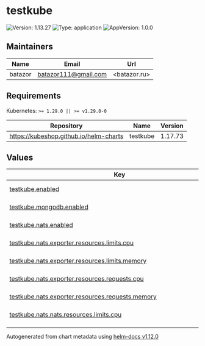 # testkube

![Version: 1.13.27](https://img.shields.io/badge/Version-1.13.27-informational?style=flat-square) ![Type: application](https://img.shields.io/badge/Type-application-informational?style=flat-square) ![AppVersion: 1.0.0](https://img.shields.io/badge/AppVersion-1.0.0-informational?style=flat-square)

## Maintainers

| Name | Email | Url |
| ---- | ------ | --- |
| batazor | <batazor111@gmail.com> | <batazor.ru> |

## Requirements

Kubernetes: `>= 1.29.0 || >= v1.29.0-0`

| Repository | Name | Version |
|------------|------|---------|
| https://kubeshop.github.io/helm-charts | testkube | 1.17.73 |

## Values

<table height="400px" >
	<thead>
		<th>Key</th>
		<th>Type</th>
		<th>Default</th>
		<th>Description</th>
	</thead>
	<tbody>
		<tr>
			<td id="testkube--enabled"><a href="./values.yaml#L6">testkube.enabled</a></td>
			<td>
bool
</td>
			<td>
				<div style="max-width: 300px;">
<pre lang="json">
true
</pre>
</div>
			</td>
			<td></td>
		</tr>
		<tr>
			<td id="testkube--mongodb--enabled"><a href="./values.yaml#L18">testkube.mongodb.enabled</a></td>
			<td>
bool
</td>
			<td>
				<div style="max-width: 300px;">
<pre lang="json">
false
</pre>
</div>
			</td>
			<td></td>
		</tr>
		<tr>
			<td id="testkube--nats--enabled"><a href="./values.yaml#L21">testkube.nats.enabled</a></td>
			<td>
bool
</td>
			<td>
				<div style="max-width: 300px;">
<pre lang="json">
true
</pre>
</div>
			</td>
			<td></td>
		</tr>
		<tr>
			<td id="testkube--nats--exporter--resources--limits--cpu"><a href="./values.yaml#L35">testkube.nats.exporter.resources.limits.cpu</a></td>
			<td>
string
</td>
			<td>
				<div style="max-width: 300px;">
<pre lang="json">
"100m"
</pre>
</div>
			</td>
			<td></td>
		</tr>
		<tr>
			<td id="testkube--nats--exporter--resources--limits--memory"><a href="./values.yaml#L36">testkube.nats.exporter.resources.limits.memory</a></td>
			<td>
string
</td>
			<td>
				<div style="max-width: 300px;">
<pre lang="json">
"100Mi"
</pre>
</div>
			</td>
			<td></td>
		</tr>
		<tr>
			<td id="testkube--nats--exporter--resources--requests--cpu"><a href="./values.yaml#L38">testkube.nats.exporter.resources.requests.cpu</a></td>
			<td>
string
</td>
			<td>
				<div style="max-width: 300px;">
<pre lang="json">
"20m"
</pre>
</div>
			</td>
			<td></td>
		</tr>
		<tr>
			<td id="testkube--nats--exporter--resources--requests--memory"><a href="./values.yaml#L39">testkube.nats.exporter.resources.requests.memory</a></td>
			<td>
string
</td>
			<td>
				<div style="max-width: 300px;">
<pre lang="json">
"56Mi"
</pre>
</div>
			</td>
			<td></td>
		</tr>
		<tr>
			<td id="testkube--nats--nats--resources--limits--cpu"><a href="./values.yaml#L26">testkube.nats.nats.resources.limits.cpu</a></td>
			<td>
string
</td>
			<td>
				<div style="max-width: 300px;">
<pre lang="json">
"100m"
</pre>
</div>
			</td>
			<td></td>
		</tr>
		<tr>
			<td id="testkube--nats--nats--resources--limits--memory"><a href="./values.yaml#L27">testkube.nats.nats.resources.limits.memory</a></td>
			<td>
string
</td>
			<td>
				<div style="max-width: 300px;">
<pre lang="json">
"100Mi"
</pre>
</div>
			</td>
			<td></td>
		</tr>
		<tr>
			<td id="testkube--nats--nats--resources--requests--cpu"><a href="./values.yaml#L29">testkube.nats.nats.resources.requests.cpu</a></td>
			<td>
string
</td>
			<td>
				<div style="max-width: 300px;">
<pre lang="json">
"20m"
</pre>
</div>
			</td>
			<td></td>
		</tr>
		<tr>
			<td id="testkube--nats--nats--resources--requests--memory"><a href="./values.yaml#L30">testkube.nats.nats.resources.requests.memory</a></td>
			<td>
string
</td>
			<td>
				<div style="max-width: 300px;">
<pre lang="json">
"56Mi"
</pre>
</div>
			</td>
			<td></td>
		</tr>
		<tr>
			<td id="testkube--preUpgradeHook--resources--limits--cpu"><a href="./values.yaml#L11">testkube.preUpgradeHook.resources.limits.cpu</a></td>
			<td>
string
</td>
			<td>
				<div style="max-width: 300px;">
<pre lang="json">
"100m"
</pre>
</div>
			</td>
			<td></td>
		</tr>
		<tr>
			<td id="testkube--preUpgradeHook--resources--limits--memory"><a href="./values.yaml#L12">testkube.preUpgradeHook.resources.limits.memory</a></td>
			<td>
string
</td>
			<td>
				<div style="max-width: 300px;">
<pre lang="json">
"100Mi"
</pre>
</div>
			</td>
			<td></td>
		</tr>
		<tr>
			<td id="testkube--preUpgradeHook--resources--requests--cpu"><a href="./values.yaml#L14">testkube.preUpgradeHook.resources.requests.cpu</a></td>
			<td>
string
</td>
			<td>
				<div style="max-width: 300px;">
<pre lang="json">
"20m"
</pre>
</div>
			</td>
			<td></td>
		</tr>
		<tr>
			<td id="testkube--preUpgradeHook--resources--requests--memory"><a href="./values.yaml#L15">testkube.preUpgradeHook.resources.requests.memory</a></td>
			<td>
string
</td>
			<td>
				<div style="max-width: 300px;">
<pre lang="json">
"56Mi"
</pre>
</div>
			</td>
			<td></td>
		</tr>
		<tr>
			<td id="testkube--testkube-api--minio--enabled"><a href="./values.yaml#L49">testkube.testkube-api.minio.enabled</a></td>
			<td>
bool
</td>
			<td>
				<div style="max-width: 300px;">
<pre lang="json">
false
</pre>
</div>
			</td>
			<td></td>
		</tr>
		<tr>
			<td id="testkube--testkube-api--mongodb--dsn"><a href="./values.yaml#L52">testkube.testkube-api.mongodb.dsn</a></td>
			<td>
string
</td>
			<td>
				<div style="max-width: 300px;">
<pre lang="json">
"mongodb://mongodb-svc:27017"
</pre>
</div>
			</td>
			<td></td>
		</tr>
		<tr>
			<td id="testkube--testkube-api--mongodb--secretKey"><a href="./values.yaml#L54">testkube.testkube-api.mongodb.secretKey</a></td>
			<td>
string
</td>
			<td>
				<div style="max-width: 300px;">
<pre lang="json">
"connectionString.standard"
</pre>
</div>
			</td>
			<td></td>
		</tr>
		<tr>
			<td id="testkube--testkube-api--mongodb--secretName"><a href="./values.yaml#L53">testkube.testkube-api.mongodb.secretName</a></td>
			<td>
string
</td>
			<td>
				<div style="max-width: 300px;">
<pre lang="json">
"mongodb-testkube-testkube"
</pre>
</div>
			</td>
			<td></td>
		</tr>
		<tr>
			<td id="testkube--testkube-api--multinamespace--enabled"><a href="./values.yaml#L46">testkube.testkube-api.multinamespace.enabled</a></td>
			<td>
bool
</td>
			<td>
				<div style="max-width: 300px;">
<pre lang="json">
true
</pre>
</div>
			</td>
			<td></td>
		</tr>
		<tr>
			<td id="testkube--testkube-api--nats--enabled"><a href="./values.yaml#L43">testkube.testkube-api.nats.enabled</a></td>
			<td>
bool
</td>
			<td>
				<div style="max-width: 300px;">
<pre lang="json">
true
</pre>
</div>
			</td>
			<td></td>
		</tr>
		<tr>
			<td id="testkube--testkube-api--prometheus--enabled"><a href="./values.yaml#L83">testkube.testkube-api.prometheus.enabled</a></td>
			<td>
bool
</td>
			<td>
				<div style="max-width: 300px;">
<pre lang="json">
true
</pre>
</div>
			</td>
			<td></td>
		</tr>
		<tr>
			<td id="testkube--testkube-api--prometheus--monitoringLabels--release"><a href="./values.yaml#L85">testkube.testkube-api.prometheus.monitoringLabels.release</a></td>
			<td>
string
</td>
			<td>
				<div style="max-width: 300px;">
<pre lang="json">
"prometheus-operator"
</pre>
</div>
			</td>
			<td></td>
		</tr>
		<tr>
			<td id="testkube--testkube-api--resources--limits--cpu"><a href="./values.yaml#L89">testkube.testkube-api.resources.limits.cpu</a></td>
			<td>
string
</td>
			<td>
				<div style="max-width: 300px;">
<pre lang="json">
"500m"
</pre>
</div>
			</td>
			<td></td>
		</tr>
		<tr>
			<td id="testkube--testkube-api--resources--limits--memory"><a href="./values.yaml#L90">testkube.testkube-api.resources.limits.memory</a></td>
			<td>
string
</td>
			<td>
				<div style="max-width: 300px;">
<pre lang="json">
"512Mi"
</pre>
</div>
			</td>
			<td></td>
		</tr>
		<tr>
			<td id="testkube--testkube-api--resources--requests--cpu"><a href="./values.yaml#L92">testkube.testkube-api.resources.requests.cpu</a></td>
			<td>
string
</td>
			<td>
				<div style="max-width: 300px;">
<pre lang="json">
"200m"
</pre>
</div>
			</td>
			<td></td>
		</tr>
		<tr>
			<td id="testkube--testkube-api--resources--requests--memory"><a href="./values.yaml#L93">testkube.testkube-api.resources.requests.memory</a></td>
			<td>
string
</td>
			<td>
				<div style="max-width: 300px;">
<pre lang="json">
"200Mi"
</pre>
</div>
			</td>
			<td></td>
		</tr>
		<tr>
			<td id="testkube--testkube-api--storage--SSL"><a href="./values.yaml#L79">testkube.testkube-api.storage.SSL</a></td>
			<td>
bool
</td>
			<td>
				<div style="max-width: 300px;">
<pre lang="json">
false
</pre>
</div>
			</td>
			<td></td>
		</tr>
		<tr>
			<td id="testkube--testkube-api--storage--expiration"><a href="./values.yaml#L78">testkube.testkube-api.storage.expiration</a></td>
			<td>
int
</td>
			<td>
				<div style="max-width: 300px;">
<pre lang="json">
0
</pre>
</div>
			</td>
			<td></td>
		</tr>
		<tr>
			<td id="testkube--testkube-api--storage--region"><a href="./values.yaml#L76">testkube.testkube-api.storage.region</a></td>
			<td>
string
</td>
			<td>
				<div style="max-width: 300px;">
<pre lang="json">
""
</pre>
</div>
			</td>
			<td></td>
		</tr>
		<tr>
			<td id="testkube--testkube-api--storage--scrapperEnabled"><a href="./values.yaml#L80">testkube.testkube-api.storage.scrapperEnabled</a></td>
			<td>
bool
</td>
			<td>
				<div style="max-width: 300px;">
<pre lang="json">
true
</pre>
</div>
			</td>
			<td></td>
		</tr>
		<tr>
			<td id="testkube--testkube-api--storage--token"><a href="./values.yaml#L77">testkube.testkube-api.storage.token</a></td>
			<td>
string
</td>
			<td>
				<div style="max-width: 300px;">
<pre lang="json">
""
</pre>
</div>
			</td>
			<td></td>
		</tr>
		<tr>
			<td id="testkube--testkube-api--testConnection--resources--limits--cpu"><a href="./values.yaml#L98">testkube.testkube-api.testConnection.resources.limits.cpu</a></td>
			<td>
string
</td>
			<td>
				<div style="max-width: 300px;">
<pre lang="json">
"100m"
</pre>
</div>
			</td>
			<td></td>
		</tr>
		<tr>
			<td id="testkube--testkube-api--testConnection--resources--limits--memory"><a href="./values.yaml#L99">testkube.testkube-api.testConnection.resources.limits.memory</a></td>
			<td>
string
</td>
			<td>
				<div style="max-width: 300px;">
<pre lang="json">
"100Mi"
</pre>
</div>
			</td>
			<td></td>
		</tr>
		<tr>
			<td id="testkube--testkube-api--testConnection--resources--requests--cpu"><a href="./values.yaml#L101">testkube.testkube-api.testConnection.resources.requests.cpu</a></td>
			<td>
string
</td>
			<td>
				<div style="max-width: 300px;">
<pre lang="json">
"20m"
</pre>
</div>
			</td>
			<td></td>
		</tr>
		<tr>
			<td id="testkube--testkube-api--testConnection--resources--requests--memory"><a href="./values.yaml#L102">testkube.testkube-api.testConnection.resources.requests.memory</a></td>
			<td>
string
</td>
			<td>
				<div style="max-width: 300px;">
<pre lang="json">
"56Mi"
</pre>
</div>
			</td>
			<td></td>
		</tr>
		<tr>
			<td id="testkube--testkube-api--uiIngress--annotations--"cert-manager--io/cluster-issuer""><a href="./values.yaml#L60">testkube.testkube-api.uiIngress.annotations."cert-manager.io/cluster-issuer"</a></td>
			<td>
string
</td>
			<td>
				<div style="max-width: 300px;">
<pre lang="json">
"cert-manager-production"
</pre>
</div>
			</td>
			<td></td>
		</tr>
		<tr>
			<td id="testkube--testkube-api--uiIngress--annotations--"nginx--ingress--kubernetes--io/access-control-allow-origin""><a href="./values.yaml#L65">testkube.testkube-api.uiIngress.annotations."nginx.ingress.kubernetes.io/access-control-allow-origin"</a></td>
			<td>
string
</td>
			<td>
				<div style="max-width: 300px;">
<pre lang="json">
"*"
</pre>
</div>
			</td>
			<td></td>
		</tr>
		<tr>
			<td id="testkube--testkube-api--uiIngress--annotations--"nginx--ingress--kubernetes--io/auth-signin""><a href="./values.yaml#L64">testkube.testkube-api.uiIngress.annotations."nginx.ingress.kubernetes.io/auth-signin"</a></td>
			<td>
string
</td>
			<td>
				<div style="max-width: 300px;">
<pre lang="json">
"https://testkube.shortlink.best/oauth2/start?rd=$escaped_request_uri"
</pre>
</div>
			</td>
			<td></td>
		</tr>
		<tr>
			<td id="testkube--testkube-api--uiIngress--annotations--"nginx--ingress--kubernetes--io/auth-url""><a href="./values.yaml#L63">testkube.testkube-api.uiIngress.annotations."nginx.ingress.kubernetes.io/auth-url"</a></td>
			<td>
string
</td>
			<td>
				<div style="max-width: 300px;">
<pre lang="json">
"https://testkube.shortlink.best/oauth2/auth"
</pre>
</div>
			</td>
			<td></td>
		</tr>
		<tr>
			<td id="testkube--testkube-api--uiIngress--annotations--"nginx--ingress--kubernetes--io/enable-opentelemetry""><a href="./values.yaml#L62">testkube.testkube-api.uiIngress.annotations."nginx.ingress.kubernetes.io/enable-opentelemetry"</a></td>
			<td>
string
</td>
			<td>
				<div style="max-width: 300px;">
<pre lang="json">
"true"
</pre>
</div>
			</td>
			<td></td>
		</tr>
		<tr>
			<td id="testkube--testkube-api--uiIngress--annotations--"nginx--ingress--kubernetes--io/enable-owasp-core-rules""><a href="./values.yaml#L61">testkube.testkube-api.uiIngress.annotations."nginx.ingress.kubernetes.io/enable-owasp-core-rules"</a></td>
			<td>
string
</td>
			<td>
				<div style="max-width: 300px;">
<pre lang="json">
"true"
</pre>
</div>
			</td>
			<td></td>
		</tr>
		<tr>
			<td id="testkube--testkube-api--uiIngress--className"><a href="./values.yaml#L58">testkube.testkube-api.uiIngress.className</a></td>
			<td>
string
</td>
			<td>
				<div style="max-width: 300px;">
<pre lang="json">
"nginx"
</pre>
</div>
			</td>
			<td></td>
		</tr>
		<tr>
			<td id="testkube--testkube-api--uiIngress--enabled"><a href="./values.yaml#L57">testkube.testkube-api.uiIngress.enabled</a></td>
			<td>
bool
</td>
			<td>
				<div style="max-width: 300px;">
<pre lang="json">
true
</pre>
</div>
			</td>
			<td></td>
		</tr>
		<tr>
			<td id="testkube--testkube-api--uiIngress--hosts[0]"><a href="./values.yaml#L67">testkube.testkube-api.uiIngress.hosts[0]</a></td>
			<td>
string
</td>
			<td>
				<div style="max-width: 300px;">
<pre lang="json">
"testkube.shortlink.best"
</pre>
</div>
			</td>
			<td></td>
		</tr>
		<tr>
			<td id="testkube--testkube-api--uiIngress--path"><a href="./values.yaml#L68">testkube.testkube-api.uiIngress.path</a></td>
			<td>
string
</td>
			<td>
				<div style="max-width: 300px;">
<pre lang="json">
"/v1"
</pre>
</div>
			</td>
			<td></td>
		</tr>
		<tr>
			<td id="testkube--testkube-api--uiIngress--tls[0]--hosts[0]"><a href="./values.yaml#L72">testkube.testkube-api.uiIngress.tls[0].hosts[0]</a></td>
			<td>
string
</td>
			<td>
				<div style="max-width: 300px;">
<pre lang="json">
"testkube.shortlink.best"
</pre>
</div>
			</td>
			<td></td>
		</tr>
		<tr>
			<td id="testkube--testkube-api--uiIngress--tls[0]--secretName"><a href="./values.yaml#L73">testkube.testkube-api.uiIngress.tls[0].secretName</a></td>
			<td>
string
</td>
			<td>
				<div style="max-width: 300px;">
<pre lang="json">
"testkube-tls"
</pre>
</div>
			</td>
			<td></td>
		</tr>
		<tr>
			<td id="testkube--testkube-api--uiIngress--tlsenabled"><a href="./values.yaml#L69">testkube.testkube-api.uiIngress.tlsenabled</a></td>
			<td>
bool
</td>
			<td>
				<div style="max-width: 300px;">
<pre lang="json">
true
</pre>
</div>
			</td>
			<td></td>
		</tr>
		<tr>
			<td id="testkube--testkube-dashboard--apiServerEndpoint"><a href="./values.yaml#L105">testkube.testkube-dashboard.apiServerEndpoint</a></td>
			<td>
string
</td>
			<td>
				<div style="max-width: 300px;">
<pre lang="json">
"https://testkube.shortlink.best/v1"
</pre>
</div>
			</td>
			<td></td>
		</tr>
		<tr>
			<td id="testkube--testkube-dashboard--ingress--annotations--"cert-manager--io/cluster-issuer""><a href="./values.yaml#L113">testkube.testkube-dashboard.ingress.annotations."cert-manager.io/cluster-issuer"</a></td>
			<td>
string
</td>
			<td>
				<div style="max-width: 300px;">
<pre lang="json">
"cert-manager-production"
</pre>
</div>
			</td>
			<td></td>
		</tr>
		<tr>
			<td id="testkube--testkube-dashboard--ingress--annotations--"nginx--ingress--kubernetes--io/access-control-allow-origin""><a href="./values.yaml#L116">testkube.testkube-dashboard.ingress.annotations."nginx.ingress.kubernetes.io/access-control-allow-origin"</a></td>
			<td>
string
</td>
			<td>
				<div style="max-width: 300px;">
<pre lang="json">
"*"
</pre>
</div>
			</td>
			<td></td>
		</tr>
		<tr>
			<td id="testkube--testkube-dashboard--ingress--annotations--"nginx--ingress--kubernetes--io/auth-signin""><a href="./values.yaml#L118">testkube.testkube-dashboard.ingress.annotations."nginx.ingress.kubernetes.io/auth-signin"</a></td>
			<td>
string
</td>
			<td>
				<div style="max-width: 300px;">
<pre lang="json">
"https://testkube.shortlink.best/oauth2/start?rd=$escaped_request_uri"
</pre>
</div>
			</td>
			<td></td>
		</tr>
		<tr>
			<td id="testkube--testkube-dashboard--ingress--annotations--"nginx--ingress--kubernetes--io/auth-url""><a href="./values.yaml#L117">testkube.testkube-dashboard.ingress.annotations."nginx.ingress.kubernetes.io/auth-url"</a></td>
			<td>
string
</td>
			<td>
				<div style="max-width: 300px;">
<pre lang="json">
"https://testkube.shortlink.best/oauth2/auth"
</pre>
</div>
			</td>
			<td></td>
		</tr>
		<tr>
			<td id="testkube--testkube-dashboard--ingress--annotations--"nginx--ingress--kubernetes--io/enable-opentelemetry""><a href="./values.yaml#L115">testkube.testkube-dashboard.ingress.annotations."nginx.ingress.kubernetes.io/enable-opentelemetry"</a></td>
			<td>
string
</td>
			<td>
				<div style="max-width: 300px;">
<pre lang="json">
"true"
</pre>
</div>
			</td>
			<td></td>
		</tr>
		<tr>
			<td id="testkube--testkube-dashboard--ingress--annotations--"nginx--ingress--kubernetes--io/enable-owasp-core-rules""><a href="./values.yaml#L114">testkube.testkube-dashboard.ingress.annotations."nginx.ingress.kubernetes.io/enable-owasp-core-rules"</a></td>
			<td>
string
</td>
			<td>
				<div style="max-width: 300px;">
<pre lang="json">
"true"
</pre>
</div>
			</td>
			<td></td>
		</tr>
		<tr>
			<td id="testkube--testkube-dashboard--ingress--className"><a href="./values.yaml#L110">testkube.testkube-dashboard.ingress.className</a></td>
			<td>
string
</td>
			<td>
				<div style="max-width: 300px;">
<pre lang="json">
"nginx"
</pre>
</div>
			</td>
			<td></td>
		</tr>
		<tr>
			<td id="testkube--testkube-dashboard--ingress--enabled"><a href="./values.yaml#L108">testkube.testkube-dashboard.ingress.enabled</a></td>
			<td>
bool
</td>
			<td>
				<div style="max-width: 300px;">
<pre lang="json">
true
</pre>
</div>
			</td>
			<td></td>
		</tr>
		<tr>
			<td id="testkube--testkube-dashboard--ingress--hosts[0]"><a href="./values.yaml#L121">testkube.testkube-dashboard.ingress.hosts[0]</a></td>
			<td>
string
</td>
			<td>
				<div style="max-width: 300px;">
<pre lang="json">
"testkube.shortlink.best"
</pre>
</div>
			</td>
			<td></td>
		</tr>
		<tr>
			<td id="testkube--testkube-dashboard--ingress--tls[0]--hosts[0]"><a href="./values.yaml#L126">testkube.testkube-dashboard.ingress.tls[0].hosts[0]</a></td>
			<td>
string
</td>
			<td>
				<div style="max-width: 300px;">
<pre lang="json">
"testkube.shortlink.best"
</pre>
</div>
			</td>
			<td></td>
		</tr>
		<tr>
			<td id="testkube--testkube-dashboard--ingress--tls[0]--secretName"><a href="./values.yaml#L127">testkube.testkube-dashboard.ingress.tls[0].secretName</a></td>
			<td>
string
</td>
			<td>
				<div style="max-width: 300px;">
<pre lang="json">
"testkube-tls"
</pre>
</div>
			</td>
			<td></td>
		</tr>
		<tr>
			<td id="testkube--testkube-dashboard--ingress--tlsenabled"><a href="./values.yaml#L123">testkube.testkube-dashboard.ingress.tlsenabled</a></td>
			<td>
bool
</td>
			<td>
				<div style="max-width: 300px;">
<pre lang="json">
true
</pre>
</div>
			</td>
			<td></td>
		</tr>
		<tr>
			<td id="testkube--testkube-dashboard--oauth2--enabled"><a href="./values.yaml#L130">testkube.testkube-dashboard.oauth2.enabled</a></td>
			<td>
bool
</td>
			<td>
				<div style="max-width: 300px;">
<pre lang="json">
true
</pre>
</div>
			</td>
			<td></td>
		</tr>
		<tr>
			<td id="testkube--testkube-dashboard--oauth2--ingress--annotations--"cert-manager--io/cluster-issuer""><a href="./values.yaml#L134">testkube.testkube-dashboard.oauth2.ingress.annotations."cert-manager.io/cluster-issuer"</a></td>
			<td>
string
</td>
			<td>
				<div style="max-width: 300px;">
<pre lang="json">
"cert-manager-production"
</pre>
</div>
			</td>
			<td></td>
		</tr>
		<tr>
			<td id="testkube--testkube-dashboard--oauth2--ingress--annotations--"nginx--ingress--kubernetes--io/enable-opentelemetry""><a href="./values.yaml#L136">testkube.testkube-dashboard.oauth2.ingress.annotations."nginx.ingress.kubernetes.io/enable-opentelemetry"</a></td>
			<td>
string
</td>
			<td>
				<div style="max-width: 300px;">
<pre lang="json">
"true"
</pre>
</div>
			</td>
			<td></td>
		</tr>
		<tr>
			<td id="testkube--testkube-dashboard--oauth2--ingress--annotations--"nginx--ingress--kubernetes--io/enable-owasp-core-rules""><a href="./values.yaml#L135">testkube.testkube-dashboard.oauth2.ingress.annotations."nginx.ingress.kubernetes.io/enable-owasp-core-rules"</a></td>
			<td>
string
</td>
			<td>
				<div style="max-width: 300px;">
<pre lang="json">
"true"
</pre>
</div>
			</td>
			<td></td>
		</tr>
		<tr>
			<td id="testkube--testkube-dashboard--resources--limits--cpu"><a href="./values.yaml#L140">testkube.testkube-dashboard.resources.limits.cpu</a></td>
			<td>
string
</td>
			<td>
				<div style="max-width: 300px;">
<pre lang="json">
"100m"
</pre>
</div>
			</td>
			<td></td>
		</tr>
		<tr>
			<td id="testkube--testkube-dashboard--resources--limits--memory"><a href="./values.yaml#L141">testkube.testkube-dashboard.resources.limits.memory</a></td>
			<td>
string
</td>
			<td>
				<div style="max-width: 300px;">
<pre lang="json">
"100Mi"
</pre>
</div>
			</td>
			<td></td>
		</tr>
		<tr>
			<td id="testkube--testkube-dashboard--resources--requests--cpu"><a href="./values.yaml#L143">testkube.testkube-dashboard.resources.requests.cpu</a></td>
			<td>
string
</td>
			<td>
				<div style="max-width: 300px;">
<pre lang="json">
"20m"
</pre>
</div>
			</td>
			<td></td>
		</tr>
		<tr>
			<td id="testkube--testkube-dashboard--resources--requests--memory"><a href="./values.yaml#L144">testkube.testkube-dashboard.resources.requests.memory</a></td>
			<td>
string
</td>
			<td>
				<div style="max-width: 300px;">
<pre lang="json">
"56Mi"
</pre>
</div>
			</td>
			<td></td>
		</tr>
		<tr>
			<td id="testkube--testkube-dashboard--testConnection--resources--limits--cpu"><a href="./values.yaml#L149">testkube.testkube-dashboard.testConnection.resources.limits.cpu</a></td>
			<td>
string
</td>
			<td>
				<div style="max-width: 300px;">
<pre lang="json">
"100m"
</pre>
</div>
			</td>
			<td></td>
		</tr>
		<tr>
			<td id="testkube--testkube-dashboard--testConnection--resources--limits--memory"><a href="./values.yaml#L150">testkube.testkube-dashboard.testConnection.resources.limits.memory</a></td>
			<td>
string
</td>
			<td>
				<div style="max-width: 300px;">
<pre lang="json">
"100Mi"
</pre>
</div>
			</td>
			<td></td>
		</tr>
		<tr>
			<td id="testkube--testkube-dashboard--testConnection--resources--requests--cpu"><a href="./values.yaml#L152">testkube.testkube-dashboard.testConnection.resources.requests.cpu</a></td>
			<td>
string
</td>
			<td>
				<div style="max-width: 300px;">
<pre lang="json">
"20m"
</pre>
</div>
			</td>
			<td></td>
		</tr>
		<tr>
			<td id="testkube--testkube-dashboard--testConnection--resources--requests--memory"><a href="./values.yaml#L153">testkube.testkube-dashboard.testConnection.resources.requests.memory</a></td>
			<td>
string
</td>
			<td>
				<div style="max-width: 300px;">
<pre lang="json">
"56Mi"
</pre>
</div>
			</td>
			<td></td>
		</tr>
		<tr>
			<td id="testkube--testkube-operator--enabled"><a href="./values.yaml#L156">testkube.testkube-operator.enabled</a></td>
			<td>
bool
</td>
			<td>
				<div style="max-width: 300px;">
<pre lang="json">
true
</pre>
</div>
			</td>
			<td></td>
		</tr>
		<tr>
			<td id="testkube--testkube-operator--proxy--resources--limits--cpu"><a href="./values.yaml#L171">testkube.testkube-operator.proxy.resources.limits.cpu</a></td>
			<td>
string
</td>
			<td>
				<div style="max-width: 300px;">
<pre lang="json">
"100m"
</pre>
</div>
			</td>
			<td></td>
		</tr>
		<tr>
			<td id="testkube--testkube-operator--proxy--resources--limits--memory"><a href="./values.yaml#L172">testkube.testkube-operator.proxy.resources.limits.memory</a></td>
			<td>
string
</td>
			<td>
				<div style="max-width: 300px;">
<pre lang="json">
"100Mi"
</pre>
</div>
			</td>
			<td></td>
		</tr>
		<tr>
			<td id="testkube--testkube-operator--proxy--resources--requests--cpu"><a href="./values.yaml#L174">testkube.testkube-operator.proxy.resources.requests.cpu</a></td>
			<td>
string
</td>
			<td>
				<div style="max-width: 300px;">
<pre lang="json">
"20m"
</pre>
</div>
			</td>
			<td></td>
		</tr>
		<tr>
			<td id="testkube--testkube-operator--proxy--resources--requests--memory"><a href="./values.yaml#L175">testkube.testkube-operator.proxy.resources.requests.memory</a></td>
			<td>
string
</td>
			<td>
				<div style="max-width: 300px;">
<pre lang="json">
"56Mi"
</pre>
</div>
			</td>
			<td></td>
		</tr>
		<tr>
			<td id="testkube--testkube-operator--resources--limits--cpu"><a href="./values.yaml#L160">testkube.testkube-operator.resources.limits.cpu</a></td>
			<td>
string
</td>
			<td>
				<div style="max-width: 300px;">
<pre lang="json">
"100m"
</pre>
</div>
			</td>
			<td></td>
		</tr>
		<tr>
			<td id="testkube--testkube-operator--resources--limits--memory"><a href="./values.yaml#L161">testkube.testkube-operator.resources.limits.memory</a></td>
			<td>
string
</td>
			<td>
				<div style="max-width: 300px;">
<pre lang="json">
"100Mi"
</pre>
</div>
			</td>
			<td></td>
		</tr>
		<tr>
			<td id="testkube--testkube-operator--resources--requests--cpu"><a href="./values.yaml#L163">testkube.testkube-operator.resources.requests.cpu</a></td>
			<td>
string
</td>
			<td>
				<div style="max-width: 300px;">
<pre lang="json">
"20m"
</pre>
</div>
			</td>
			<td></td>
		</tr>
		<tr>
			<td id="testkube--testkube-operator--resources--requests--memory"><a href="./values.yaml#L164">testkube.testkube-operator.resources.requests.memory</a></td>
			<td>
string
</td>
			<td>
				<div style="max-width: 300px;">
<pre lang="json">
"56Mi"
</pre>
</div>
			</td>
			<td></td>
		</tr>
		<tr>
			<td id="testkube--testkube-operator--webhook--enabled"><a href="./values.yaml#L178">testkube.testkube-operator.webhook.enabled</a></td>
			<td>
bool
</td>
			<td>
				<div style="max-width: 300px;">
<pre lang="json">
true
</pre>
</div>
			</td>
			<td></td>
		</tr>
		<tr>
			<td id="testkube--testkube-operator--webhook--patch--enabled"><a href="./values.yaml#L181">testkube.testkube-operator.webhook.patch.enabled</a></td>
			<td>
bool
</td>
			<td>
				<div style="max-width: 300px;">
<pre lang="json">
true
</pre>
</div>
			</td>
			<td></td>
		</tr>
	</tbody>
</table>

----------------------------------------------
Autogenerated from chart metadata using [helm-docs v1.12.0](https://github.com/norwoodj/helm-docs/releases/v1.12.0)
